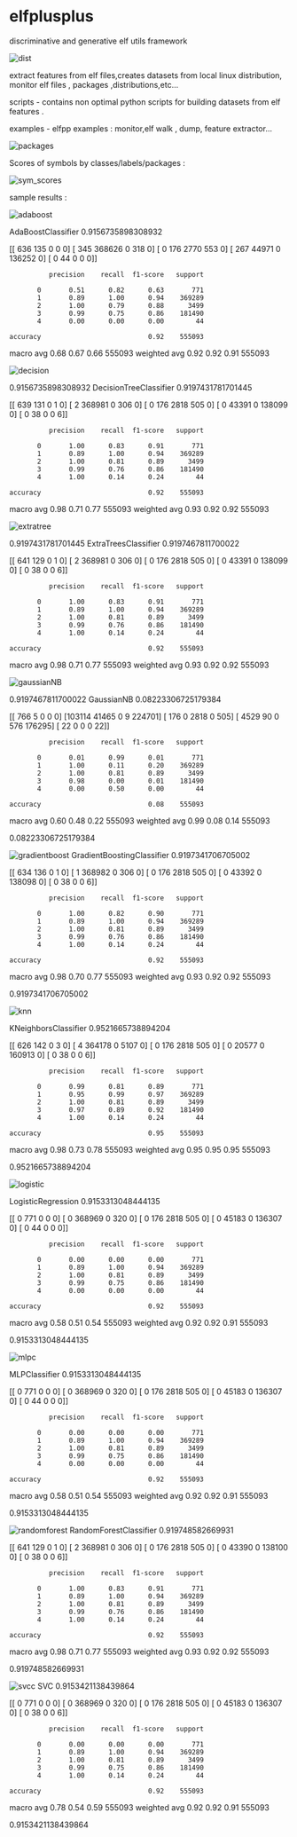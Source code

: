 # elfplusplus
discriminative and generative elf utils framework

![dist](https://github.com/yanivkarta/elfplusplus/blob/main/scripts/dist.png?raw=true)


extract features from elf files,creates datasets from local linux distribution, monitor elf files , packages ,distributions,etc...


scripts - contains non optimal python scripts for building datasets from elf features . 

examples - elfpp examples : monitor,elf walk , dump, feature extractor...




![packages](https://github.com/yanivkarta/elfplusplus/blob/main/scripts/packages.png?raw=true)



Scores of symbols by classes/labels/packages :

![sym_scores](https://github.com/yanivkarta/elfplusplus/blob/main/scripts/sym_scores.png?raw=true)




sample results : 


![adaboost](https://github.com/yanivkarta/elfplusplus/blob/main/scripts/AdaBoostClassifier.png?raw=true)


AdaBoostClassifier 0.9156735898308932

[[   636    135      0      0      0]
 [   345 368626      0    318      0]
 [     0    176   2770    553      0]
 [   267  44971      0 136252      0]
 [     0     44      0      0      0]]

              precision    recall  f1-score   support

           0       0.51      0.82      0.63       771
           1       0.89      1.00      0.94    369289
           2       1.00      0.79      0.88      3499
           3       0.99      0.75      0.86    181490
           4       0.00      0.00      0.00        44

    accuracy                           0.92    555093
   macro avg       0.68      0.67      0.66    555093
weighted avg       0.92      0.92      0.91    555093



![decision](https://github.com/yanivkarta/elfplusplus/blob/main/scripts/DecisionTreeClassifier.png?raw=true)

0.9156735898308932
DecisionTreeClassifier 0.9197431781701445

[[   639    131      0      1      0]
 [     2 368981      0    306      0]
 [     0    176   2818    505      0]
 [     0  43391      0 138099      0]
 [     0     38      0      0      6]]

              precision    recall  f1-score   support

           0       1.00      0.83      0.91       771
           1       0.89      1.00      0.94    369289
           2       1.00      0.81      0.89      3499
           3       0.99      0.76      0.86    181490
           4       1.00      0.14      0.24        44

    accuracy                           0.92    555093
   macro avg       0.98      0.71      0.77    555093
weighted avg       0.93      0.92      0.92    555093



![extratree](https://github.com/yanivkarta/elfplusplus/blob/main/scripts/ExtraTreesClassifier.png?raw=true)

0.9197431781701445
ExtraTreesClassifier 0.9197467811700022

[[   641    129      0      1      0]
 [     2 368981      0    306      0]
 [     0    176   2818    505      0]
 [     0  43391      0 138099      0]
 [     0     38      0      0      6]]

              precision    recall  f1-score   support

           0       1.00      0.83      0.91       771
           1       0.89      1.00      0.94    369289
           2       1.00      0.81      0.89      3499
           3       0.99      0.76      0.86    181490
           4       1.00      0.14      0.24        44

    accuracy                           0.92    555093
   macro avg       0.98      0.71      0.77    555093
weighted avg       0.93      0.92      0.92    555093



![gaussianNB](https://github.com/yanivkarta/elfplusplus/blob/main/scripts/GaussianNB.png?raw=true)

0.9197467811700022
GaussianNB 0.08223306725179384

[[   766      5      0      0      0]
 [103114  41465      0      9 224701]
 [   176      0   2818      0    505]
 [  4529     90      0    576 176295]
 [    22      0      0      0     22]]

              precision    recall  f1-score   support

           0       0.01      0.99      0.01       771
           1       1.00      0.11      0.20    369289
           2       1.00      0.81      0.89      3499
           3       0.98      0.00      0.01    181490
           4       0.00      0.50      0.00        44

    accuracy                           0.08    555093
   macro avg       0.60      0.48      0.22    555093
weighted avg       0.99      0.08      0.14    555093


0.08223306725179384





![gradientboost](https://github.com/yanivkarta/elfplusplus/blob/main/scripts/GradientBoostingClassifier.png?raw=true)
GradientBoostingClassifier 0.9197341706705002

[[   634    136      0      1      0]
 [     1 368982      0    306      0]
 [     0    176   2818    505      0]
 [     0  43392      0 138098      0]
 [     0     38      0      0      6]]

              precision    recall  f1-score   support

           0       1.00      0.82      0.90       771
           1       0.89      1.00      0.94    369289
           2       1.00      0.81      0.89      3499
           3       0.99      0.76      0.86    181490
           4       1.00      0.14      0.24        44

    accuracy                           0.92    555093
   macro avg       0.98      0.70      0.77    555093
weighted avg       0.93      0.92      0.92    555093


0.9197341706705002



![knn](https://github.com/yanivkarta/elfplusplus/blob/main/scripts/KNeighborsClassifier.png?raw=true)

KNeighborsClassifier 0.9521665738894204

[[   626    142      0      3      0]
 [     4 364178      0   5107      0]
 [     0    176   2818    505      0]
 [     0  20577      0 160913      0]
 [     0     38      0      0      6]]

              precision    recall  f1-score   support

           0       0.99      0.81      0.89       771
           1       0.95      0.99      0.97    369289
           2       1.00      0.81      0.89      3499
           3       0.97      0.89      0.92    181490
           4       1.00      0.14      0.24        44

    accuracy                           0.95    555093
   macro avg       0.98      0.73      0.78    555093
weighted avg       0.95      0.95      0.95    555093


0.9521665738894204



![logistic](https://github.com/yanivkarta/elfplusplus/blob/main/scripts/LogisticRegression.png?raw=true)

LogisticRegression 0.9153313048444135

[[     0    771      0      0      0]
 [     0 368969      0    320      0]
 [     0    176   2818    505      0]
 [     0  45183      0 136307      0]
 [     0     44      0      0      0]]

              precision    recall  f1-score   support

           0       0.00      0.00      0.00       771
           1       0.89      1.00      0.94    369289
           2       1.00      0.81      0.89      3499
           3       0.99      0.75      0.86    181490
           4       0.00      0.00      0.00        44

    accuracy                           0.92    555093
   macro avg       0.58      0.51      0.54    555093
weighted avg       0.92      0.92      0.91    555093


0.9153313048444135


![mlpc](https://github.com/yanivkarta/elfplusplus/blob/main/scripts/MLPClassifier.png?raw=true)


MLPClassifier 0.9153313048444135

[[     0    771      0      0      0]
 [     0 368969      0    320      0]
 [     0    176   2818    505      0]
 [     0  45183      0 136307      0]
 [     0     44      0      0      0]]

              precision    recall  f1-score   support

           0       0.00      0.00      0.00       771
           1       0.89      1.00      0.94    369289
           2       1.00      0.81      0.89      3499
           3       0.99      0.75      0.86    181490
           4       0.00      0.00      0.00        44

    accuracy                           0.92    555093
   macro avg       0.58      0.51      0.54    555093
weighted avg       0.92      0.92      0.91    555093


0.9153313048444135



![randomforest](https://github.com/yanivkarta/elfplusplus/blob/main/scripts/RandomForestClassifier.png?raw=true)
RandomForestClassifier 0.919748582669931

[[   641    129      0      1      0]
 [     2 368981      0    306      0]
 [     0    176   2818    505      0]
 [     0  43390      0 138100      0]
 [     0     38      0      0      6]]

              precision    recall  f1-score   support

           0       1.00      0.83      0.91       771
           1       0.89      1.00      0.94    369289
           2       1.00      0.81      0.89      3499
           3       0.99      0.76      0.86    181490
           4       1.00      0.14      0.24        44

    accuracy                           0.92    555093
   macro avg       0.98      0.71      0.77    555093
weighted avg       0.93      0.92      0.92    555093


0.919748582669931



![svcc](https://github.com/yanivkarta/elfplusplus/blob/main/scripts/SVC.png?raw=true)
SVC 0.9153421138439864

[[     0    771      0      0      0]
 [     0 368969      0    320      0]
 [     0    176   2818    505      0]
 [     0  45183      0 136307      0]
 [     0     38      0      0      6]]

              precision    recall  f1-score   support

           0       0.00      0.00      0.00       771
           1       0.89      1.00      0.94    369289
           2       1.00      0.81      0.89      3499
           3       0.99      0.75      0.86    181490
           4       1.00      0.14      0.24        44

    accuracy                           0.92    555093
   macro avg       0.78      0.54      0.59    555093
weighted avg       0.92      0.92      0.91    555093


0.9153421138439864

